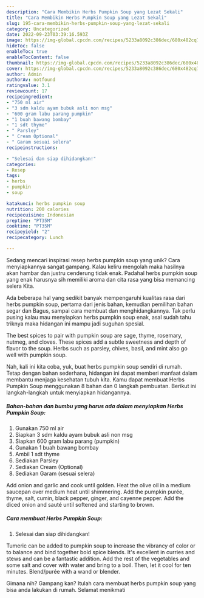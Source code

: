 ```yaml
---
description: "Cara Membikin Herbs Pumpkin Soup yang Lezat Sekali"
title: "Cara Membikin Herbs Pumpkin Soup yang Lezat Sekali"
slug: 195-cara-membikin-herbs-pumpkin-soup-yang-lezat-sekali
category: Uncategorized
date: 2022-09-23T03:39:16.593Z
image: https://img-global.cpcdn.com/recipes/5233a8092c386dec/680x482cq70/herbs-pumpkin-soup-foto-resep-utama.jpg
hideToc: false
enableToc: true
enableTocContent: false
thumbnail: https://img-global.cpcdn.com/recipes/5233a8092c386dec/680x482cq70/herbs-pumpkin-soup-foto-resep-utama.jpg
cover: https://img-global.cpcdn.com/recipes/5233a8092c386dec/680x482cq70/herbs-pumpkin-soup-foto-resep-utama.jpg
author: Admin
authorAv: notfound
ratingvalue: 3.1
reviewcount: 17
recipeingredient:
- "750 ml air"
- "3 sdm kaldu ayam bubuk asli non msg"
- "600 gram labu parang pumpkin"
- "1 buah bawang bombay"
- "1 sdt thyme"
- " Parsley"
- " Cream Optional"
- " Garam sesuai selera"
recipeinstructions:

- "Selesai dan siap dihidangkan!"
categories:
- Resep
tags:
- herbs
- pumpkin
- soup

katakunci: herbs pumpkin soup 
nutrition: 200 calories
recipecuisine: Indonesian
preptime: "PT35M"
cooktime: "PT35M"
recipeyield: "2"
recipecategory: Lunch

---
```





Sedang mencari inspirasi resep herbs pumpkin soup yang unik? Cara menyiapkannya sangat gampang. Kalau keliru mengolah maka hasilnya akan hambar dan justru cenderung tidak enak. Padahal herbs pumpkin soup yang enak harusnya sih memiliki aroma dan cita rasa yang bisa memancing selera Kita.





Ada beberapa hal yang sedikit banyak mempengaruhi kualitas rasa dari herbs pumpkin soup, pertama dari jenis bahan, kemudian pemilihan bahan segar dan Bagus, sampai cara membuat dan menghidangkannya. Tak perlu pusing kalau mau menyiapkan herbs pumpkin soup enak,      asal sudah tahu triknya maka hidangan ini mampu jadi suguhan spesial.














The best spices to pair with pumpkin soup are sage, thyme, rosemary, nutmeg, and cloves. These spices add a subtle sweetness and depth of flavor to the soup. Herbs such as parsley, chives, basil, and mint also go well with pumpkin soup.






Nah, kali ini kita coba, yuk, buat herbs pumpkin soup sendiri di rumah. Tetap dengan bahan sederhana, hidangan ini dapat memberi manfaat dalam membantu menjaga kesehatan tubuh kita. Kamu dapat membuat Herbs Pumpkin Soup menggunakan 8 bahan dan 0 langkah pembuatan. Berikut ini langkah-langkah untuk menyiapkan hidangannya.

<!--inarticleads1-->

##### Bahan-bahan dan bumbu yang harus ada dalam menyiapkan Herbs Pumpkin Soup:

1. Gunakan 750 ml air
1. Siapkan 3 sdm kaldu ayam bubuk asli non msg
1. Siapkan 600 gram labu parang (pumpkin)
1. Gunakan 1 buah bawang bombay
1. Ambil 1 sdt thyme
1. Sediakan  Parsley
1. Sediakan  Cream (Optional)
1. Sediakan  Garam (sesuai selera)


Add onion and garlic and cook until golden. Heat the olive oil in a medium saucepan over medium heat until shimmering. Add the pumpkin purée, thyme, salt, cumin, black pepper, ginger, and cayenne pepper. Add the diced onion and sauté until softened and starting to brown. 

<!--inarticleads2-->

##### Cara membuat Herbs Pumpkin Soup:


1. Selesai dan siap dihidangkan!

Tumeric can be added to pumpkin soup to increase the vibrancy of color or to balance and bind together bold spice blends. It&#39;s excellent in curries and stews and can be a fantastic addition. Add the rest of the vegetables and some salt and cover with water and bring to a boil. Then, let it cool for ten minutes. Blend/purée with a wand or blender. 

Gimana nih? Gampang kan? Itulah cara membuat herbs pumpkin soup yang bisa anda lakukan di rumah. Selamat menikmati
